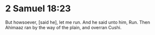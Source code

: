 # 2 Samuel 18:23

But howsoever, [said he], let me run. And he said unto him, Run. Then Ahimaaz ran by the way of the plain, and overran Cushi.